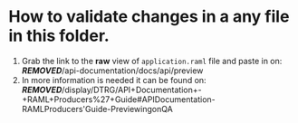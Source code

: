 # How to validate changes in a any file in this folder.

1. Grab the link to the **raw** view of `application.raml` file and paste in on: ***REMOVED***/api-documentation/docs/api/preview
2. In more information is needed it can be found on: ***REMOVED***/display/DTRG/API+Documentation+-+RAML+Producers%27+Guide#APIDocumentation-RAMLProducers'Guide-PreviewingonQA
